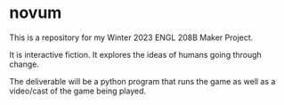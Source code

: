 # novum
This is a repository for my Winter 2023 ENGL 208B Maker Project. 

It is interactive fiction. It explores the ideas of humans going through change.

The deliverable will be a python program that runs the game as well as a video/cast of the game being played.

